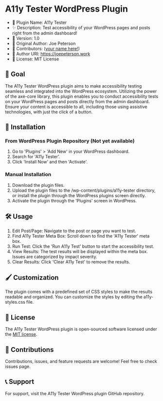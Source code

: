 # A11y Tester WordPress Plugin

-   📣 Plugin Name: A11y Tester
-   ✨ Description: Test accessibility of your WordPress pages and posts right from the admin dashboard!
-   📝 Version: 1.0
-   👤 Original Author: Joe Peterson
-   👥 Contributors: ([your name here!](./CONTRIBUTING.md))
-   🔗 Author URI: https://joepeterson.work
-   📑 License: MIT License

## 🎯 Goal

The A11y Tester WordPress plugin aims to make accessibility testing seamless and integrated into the WordPress ecosystem. Utilizing the power of the axe-core library, this plugin enables you to conduct accessibility tests on your WordPress pages and posts directly from the admin dashboard. Ensure your content is accessible to all, including those using assistive technologies, with just the click of a button.

## 🚀 Installation

### From WordPress Plugin Repository (Not yet available)

1. Go to 'Plugins' > 'Add New' in your WordPress dashboard.
1. Search for 'A11y Tester'.
1. Click 'Install Now' and then 'Activate'.

### Manual Installation

1. Download the plugin files.
1. Upload the plugin files to the /wp-content/plugins/a11y-tester directory, or install the plugin through the WordPress plugins screen directly.
1. Activate the plugin through the 'Plugins' screen in WordPress.

## 🛠 Usage

1. Edit Post/Page: Navigate to the post or page you want to test.
1. Find A11y Tester Meta Box: Scroll down to find the 'A11y Tester' meta box.
1. Run Test: Click the 'Run A11y Test' button to start the accessibility test.
1. View Results: The test results will be displayed within the meta box. Issues are categorized by impact severity.
1. Clear Results: Click 'Clear A11y Test' to remove the results.

## 🖌 Customization

The plugin comes with a predefined set of CSS styles to make the results readable and organized. You can customize the styles by editing the a11y-styles.css file.

## 📜 License

The A11y Tester WordPress plugin is open-sourced software licensed under the [MIT license](./LICENSE).

## 👏 Contributions

Contributions, issues, and feature requests are welcome! Feel free to check issues page.

## 📞 Support

For support, visit the A11y Tester WordPress plugin GitHub repository.
